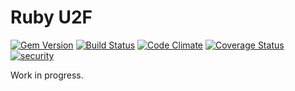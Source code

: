 # Ruby U2F

[![Gem Version](https://badge.fury.io/rb/u2f.png)](http://badge.fury.io/rb/u2f)
[![Build Status](https://travis-ci.org/userbin/ruby-u2f.png)](https://travis-ci.org/userbin/ruby-u2f)
[![Code Climate](https://codeclimate.com/github/userbin/ruby-u2f/badges/gpa.svg)](https://codeclimate.com/github/userbin/ruby-u2f)
[![Coverage Status](https://img.shields.io/coveralls/userbin/ruby-u2f.svg)](https://coveralls.io/r/userbin/ruby-u2f)
[![security](https://hakiri.io/github/userbin/ruby-u2f/master.svg)](https://hakiri.io/github/userbin/ruby-u2f/master)


Work in progress.
